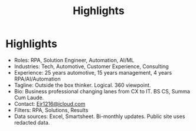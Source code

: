 ﻿---
title: Highlights
layout: default
---
<link rel="stylesheet" href="assets/css/custom.css">

# Highlights

- Roles: RPA, Solution Engineer, Automation, AI/ML
- Industries: Tech, Automotive, Customer Experience, Consulting
- Experience: 25 years automotive, 15 years management, 4 years RPA/AI/Automation
- Tagline: Outside the box thinker. Logical. 360 viewpoint.
- Bio: Business professional changing lanes from CX to IT. BS CS, Summa Cum Laude.
- Contact: Ejr1216@icloud.com
- Filters: RPA, Solutions, Results
- Data sources: Excel, Smartsheet. Bi-monthly updates. Public site uses redacted data.

